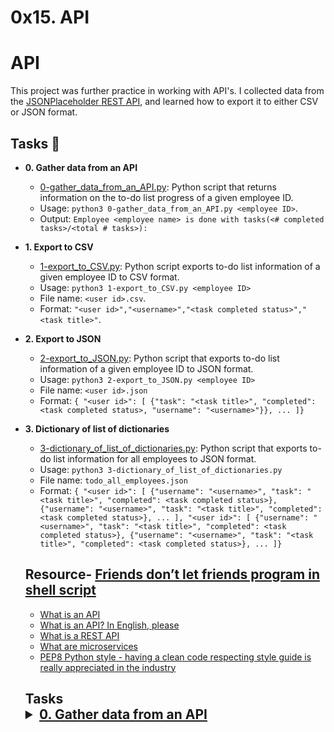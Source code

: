 # 0x15. API

# API

This project was further practice in working with API's. I collected data from the
[JSONPlaceholder REST API](https://jsonplaceholder.typicode.com/), and learned how
to export it to either CSV or JSON format.

## Tasks :page_with_curl:

* **0. Gather data from an API**
  * [0-gather_data_from_an_API.py](./0-gather_data_from_an_API.py): Python script
  that returns information on the to-do list progress of a given employee ID.
  * Usage: `python3 0-gather_data_from_an_API.py <employee ID>`.
  * Output: `Employee <employee name> is done with tasks(<# completed tasks>/<total # tasks>):`

* **1. Export to CSV**
  * [1-export_to_CSV.py](./1-export_to_CSV.py): Python script exports to-do list
  information of a given employee ID to CSV format.
  * Usage: `python3 1-export_to_CSV.py <employee ID>`
  * File name: `<user id>.csv`.
  * Format: `"<user id>","<username>","<task completed status>","<task title>"`.

* **2. Export to JSON**
  * [2-export_to_JSON.py](./2-export_to_JSON.py): Python script that exports
  to-do list information of a given employee ID to JSON format.
  * Usage: `python3 2-export_to_JSON.py <employee ID>`
  * File name: `<user id>.json`
  * Format: `{ "<user id>": [ {"task": "<task title>", "completed": <task completed status>, "username": "<username>"}}, ... ]}`

* **3. Dictionary of list of dictionaries**
  * [3-dictionary_of_list_of_dictionaries.py](./3-dictionary_of_list_of_dictionaries.py):
  Python script that exports to-do list information for all employees to JSON format.
  * Usage: `python3 3-dictionary_of_list_of_dictionaries.py`
  * File name: `todo_all_employees.json`
  * Format: `{ "<user id>": [ {"username": "<username>", "task": "<task title>", "completed": <task completed status>}, {"username": "<username>", "task": "<task title>", "completed": <task completed status>}, ... ], "<user id>": [ {"username": "<username>", "task": "<task title>", "completed": <task completed status>}, {"username": "<username>", "task": "<task title>", "completed": <task completed status>}, ... ]}`
  ## Resource- [Friends don’t let friends program in shell script](https://www.turnkeylinux.org/blog/friends-dont-let-friends-program-shell-script)
  - [What is an API](https://www.webopedia.com/definitions/api/)
  - [What is an API? In English, please](https://www.freecodecamp.org/news/what-is-an-api-in-english-please-b880a3214a82/)
  - [What is a REST API](https://www.sitepoint.com/rest-api/)
  - [What are microservices](https://smartbear.com/solutions/microservices/)
  - [PEP8 Python style - having a clean code respecting style guide is really appreciated in the industry](https://www.python.org/dev/peps/pep-0008/)
  ## Tasks<details><summary><a href="./0-gather_data_from_an_API.py">0. Gather data from an API</a></summary><br><a href='https://postimg.cc/N5NpbXMC' target='_blank'><img src='https://i.postimg.cc/8zG9pBVG/image.png' border='0' alt='image'/></a></details>
